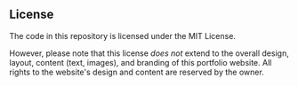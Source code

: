 ## License

The code in this repository is licensed under the MIT License.

However, please note that this license *does not* extend to the overall design, layout, content (text, images), and branding of this portfolio website.  All rights to the website's design and content are reserved by the owner.
